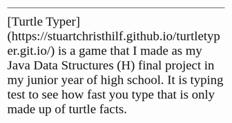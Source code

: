 
---
<span style="font-family: Comic Sans MS; font-size: 30px;">
[Turtle Typer](https://stuartchristhilf.github.io/turtletyper.git.io/) is a game that I made as my Java Data Structures (H) final project in my junior year of high school. It is typing test to see how fast you type that is only made up of turtle facts.
</span>